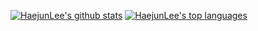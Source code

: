 [![HaejunLee's github stats](https://github-readme-stats.vercel.app/api?username=HarryHaejunLee&theme=blue-green)](https://github.com/anuraghazra/github-readme-stats)  [![HaejunLee's top languages](https://github-readme-stats.vercel.app/api/top-langs/?username=HarryHaejunLee&theme=blue-green)](https://github.com/anuraghazra/github-readme-stats)

<!--
**HarryHaejunLee/HarryHaejunLee** is a ✨ _special_ ✨ repository because its `README.md` (this file) appears on your GitHub profile.

Here are some ideas to get you started:

- 🔭 I’m currently working on ...
- 🌱 I’m currently learning ...
- 👯 I’m looking to collaborate on ...
- 🤔 I’m looking for help with ...
- 💬 Ask me about ...
- 📫 How to reach me: ...
- 😄 Pronouns: ...
- ⚡ Fun fact: ...
-->
